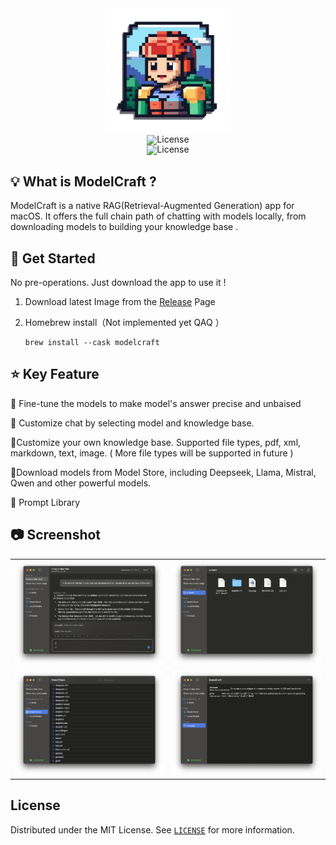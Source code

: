 <div align="center"><img alt="ModelCraft" height="200px" src="./logo.png" /></div>

<div align="center" style="line-height: 1;">
  <a href="README_zh-CN.md" style="margin: 2px;">
    <img alt="License" src="https://img.shields.io/badge/lang-简体中文-red.svg" style="display: inline-block; vertical-align: middle;"/>
  </a>  
</div>

<div align="center" style="line-height: 1;">
  <a href="https://github.com/zhang-hongshen/ModelCraft/LICENSE" style="margin: 2px;">
    <img alt="License" src="https://img.shields.io/badge/License-MIT-f5de53?&color=f5de53" style="display: inline-block; vertical-align: middle;"/>
  </a>  
</div>

## 💡 What is ModelCraft ?

ModelCraft is a native RAG(Retrieval-Augmented Generation) app for macOS.  It offers the full chain path of chatting with models locally, from downloading models to building your knowledge base .

##  🚀  Get Started

No pre-operations. Just download the app to use it !

1. Download  latest Image from the [Release](https://github.com/zhang-hongshen/ModelCraft/releases) Page

2. Homebrew install（Not implemented yet QAQ ）

   ```shell
   brew install --cask modelcraft
   ```

## :star:  Key Feature

🍩 Fine-tune the models to make model's answer precise and unbaised

🍔 Customize chat by selecting model and knowledge base.

🍞Customize your own knowledge base. Supported file types,  pdf, xml, markdown, text, image. ( More file types will be supported in future )

🍰Download models from Model Store, including Deepseek, Llama, Mistral, Qwen and other powerful models.

🥜 Prompt Library

## :camera: Screenshot

<table>
  <tr>
    <td>
      <picture>
        <source media="(prefers-color-scheme: dark)" srcset="./assets/chat_dark.png">
        <source media="(prefers-color-scheme: light)" srcset="./assets/chat_light.png">
        <img src="./assets/chat_dark.png" alt="chat">
      </picture>
    </td>
    <td>
      <picture>
        <source media="(prefers-color-scheme: dark)" srcset="./assets/knowledge_base_dark.png">
        <source media="(prefers-color-scheme: light)" srcset="./assets/knowledge_base_light.png">
        <img src="./assets/knowledge_base_dark.png" alt="knowledge_base">
      </picture>
    </td>
  </tr>
  <tr>
    <td>
      <picture>
        <source media="(prefers-color-scheme: dark)" srcset="./assets/model_store_dark.png">
        <source media="(prefers-color-scheme: light)" srcset="./assets/model_store_light.png">
        <img src="./assets/model_store_dark.png" alt="model_store">
      </picture>
    </td>
    <td>
      <picture>
        <source media="(prefers-color-scheme: dark)" srcset="./assets/prompt_library_dark.png">
        <source media="(prefers-color-scheme: light)" srcset="./assets/prompt_library_light.png">
        <img src="./assets/prompt_library_dark.png" alt="prompt_library">
      </picture>
    </td>
  </tr>
</table>



## License

Distributed under the MIT License. See [`LICENSE`](./LICENSE) for more information.

